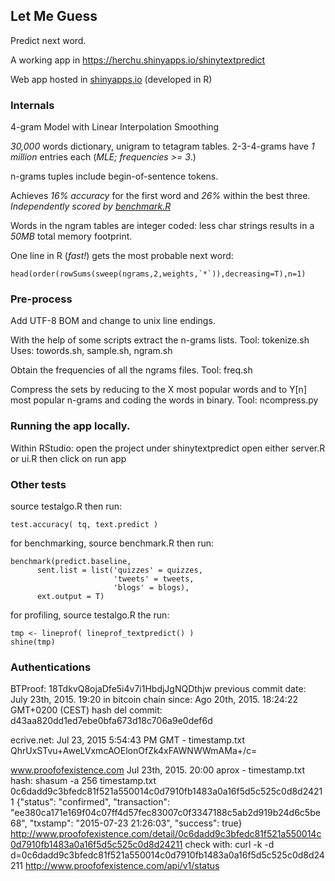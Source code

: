## Let Me Guess

Predict next word.

A working app in https://herchu.shinyapps.io/shinytextpredict


Web app hosted in [shinyapps.io](http://shinyapps.io) (developed in R)



### Internals

4-gram Model with Linear Interpolation Smoothing

*30,000* words dictionary, unigram to tetagram tables.
2-3-4-grams have *1 million* entries each
(*MLE; frequencies >= 3*.)

n-grams tuples include begin-of-sentence tokens.

Achieves *16% accuracy* for the first word and *26%*
within the best three. *Independently scored by
[benchmark.R](https://github.com/jan-san/dsci-benchmark)*

Words in the ngram tables are integer coded: less char strings
results in a *50MB* total memory footprint.

One line in R (*fast!*) gets the most probable next word:

    head(order(rowSums(sweep(ngrams,2,weights,`*`)),decreasing=T),n=1)



### Pre-process

Add UTF-8 BOM and change to unix line endings.

With the help of some scripts extract the n-grams lists.
Tool: tokenize.sh
Uses: towords.sh, sample.sh, ngram.sh

Obtain the frequencies of all the ngrams files.
Tool: freq.sh

Compress the sets by reducing to the X most popular words
and to Y[n] most popular n-grams and coding the words in binary.
Tool: ncompress.py



### Running the app locally.

Within RStudio:
open the project under shinytextpredict
open either server.R or ui.R
then click on run app


### Other tests

source testalgo.R
then run:

    test.accuracy( tq, text.predict )
    
for benchmarking, source benchmark.R
then run:

    benchmark(predict.baseline, 
          sent.list = list('quizzes' = quizzes, 
                           'tweets' = tweets, 
                           'blogs' = blogs), 
          ext.output = T)

for profiling, source testalgo.R
the run:

    tmp <- lineprof( lineprof_textpredict() )
    shine(tmp)


### Authentications

BTProof: 18TdkvQ8ojaDfe5i4v7i1HbdjJgNQDthjw
previous commit date: July 23th, 2015. 19:20
in bitcoin chain since: Ago 20th, 2015. 18:24:22 GMT+0200 (CEST)
hash del commit: d43aa820dd1ed7ebe0bfa673d18c706a9e0def6d

ecrive.net:
Jul 23, 2015 5:54:43 PM GMT - timestamp.txt
QhrUxSTvu+AweLVxmcAOElonOfZk4xFAWNWWmAMa+/c=

www.proofofexistence.com
Jul 23th, 2015. 20:00 aprox - timestamp.txt
hash: shasum -a 256 timestamp.txt
0c6dadd9c3bfedc81f521a550014c0d7910fb1483a0a16f5d5c525c0d8d24211
{"status": "confirmed", "transaction": "ee380ca171e169f04c07ff4d57fec83007c0f3347188c5ab2d919b24d6c5be68", "txstamp": "2015-07-23 21:26:03", "success": true}
http://www.proofofexistence.com/detail/0c6dadd9c3bfedc81f521a550014c0d7910fb1483a0a16f5d5c525c0d8d24211
check with:
curl -k -d d=0c6dadd9c3bfedc81f521a550014c0d7910fb1483a0a16f5d5c525c0d8d24211 http://www.proofofexistence.com/api/v1/status




